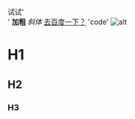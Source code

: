 试试'<br>'
**加粗**
*斜体*
[去百度一下？](http://baidu.com)
'code'
![alt](http://f.hiphotos.baidu.com/image/pic/item/d043ad4bd11373f067aca6bca90f4bfbfbed0406.jpg)
# H1
## H2
### H3
